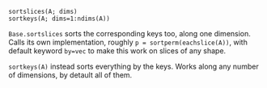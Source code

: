 ```
sortslices(A; dims)
sortkeys(A; dims=1:ndims(A))
```

`Base.sortslices` sorts the corresponding keys too, along one dimension. Calls its own implementation, roughly `p = sortperm(eachslice(A))`, with default keyword `by=vec` to make this work on slices of any shape.

`sortkeys(A)` instead sorts everything by the keys. Works along any number of dimensions, by detault all of them.
